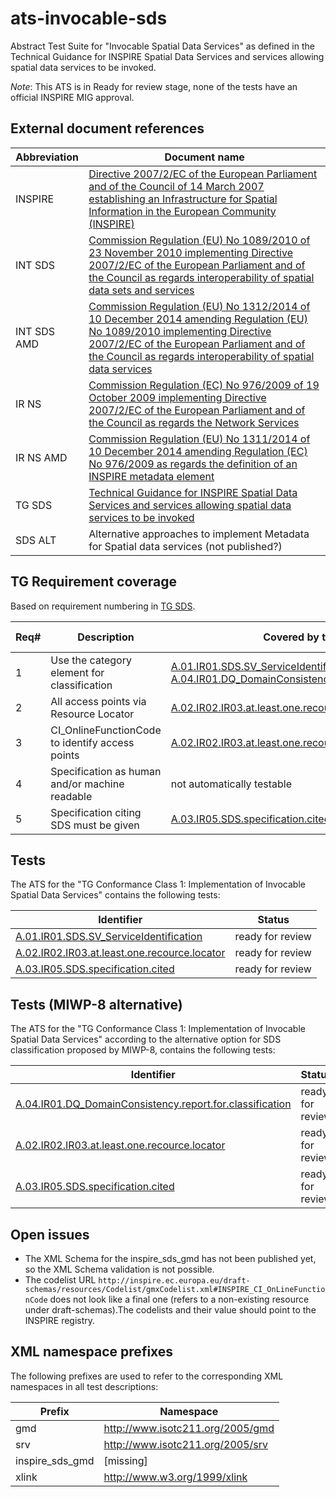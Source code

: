 ats-invocable-sds
===========================

Abstract Test Suite for "Invocable Spatial Data Services"
as defined in the Technical Guidance for INSPIRE Spatial Data Services and services allowing spatial data services to be invoked.

*Note*: This ATS is in Ready for review stage, none of the tests have an official INSPIRE MIG approval.

## External document references

| Abbreviation | Document name                       |
| ------------ | ----------------------------------- |
| INSPIRE <a name="ref_INSPIRE"></a> | [Directive 2007/2/EC of the European Parliament and of the Council of 14 March 2007 establishing an Infrastructure for Spatial Information in the European Community (INSPIRE)](http://eur-lex.europa.eu/legal-content/EN/TXT/PDF/?uri=CELEX:32007L0002&from=EN)
| INT SDS <a name="ref_INT_SDS"></a> | [Commission Regulation (EU) No 1089/2010 of 23 November 2010 implementing Directive 2007/2/EC of the European Parliament and of the Council as regards interoperability of spatial data sets and services](http://eur-lex.europa.eu/legal-content/EN/TXT/PDF/?uri=OJ:L:2010:323:FULL&from=EN)
| INT SDS AMD <a name="ref_INT_SDS_AMD"></a> | [Commission Regulation (EU) No 1312/2014 of 10 December 2014 amending Regulation (EU) No 1089/2010 implementing Directive 2007/2/EC of the European Parliament and of the Council as regards interoperability of spatial data services](http://eur-lex.europa.eu/legal-content/EN/TXT/PDF/?uri=CELEX:32014R1312&from=EN)
| IR NS <a name="ref_IR_NS"></a>   | [Commission Regulation (EC) No 976/2009 of 19 October 2009 implementing Directive 2007/2/EC of the European Parliament and of the Council as regards the Network Services](http://eur-lex.europa.eu/legal-content/EN/TXT/PDF/?uri=CELEX:32009R0976&from=EN)
| IR NS AMD <a name="ref_IR_NS_AMD"></a> | [Commission Regulation (EU) No 1311/2014 of 10 December 2014 amending Regulation (EC) No 976/2009 as regards the definition of an INSPIRE metadata element](http://eur-lex.europa.eu/legal-content/EN/TXT/PDF/?uri=CELEX:32014R1311&from=EN)
| TG SDS <a name="ref_TG_SDS"></a> | [Technical Guidance for INSPIRE Spatial Data Services and services allowing spatial data services to be invoked](http://inspire.jrc.ec.europa.eu/documents/Spatial_Data_Services/TG_for_INSPIRE_SDS_3_1.pdf)
| SDS ALT <a name="ref_SDS_alt"></a> | Alternative approaches to implement Metadata for Spatial data services (not published?)

## TG Requirement coverage

Based on requirement numbering in [TG SDS](#ref_TG_SDS).

| Req#   | Description                          | Covered by test(s)                 | IR reference(s)                  |
| ------ | ------------------------------------ | ---------------------------------- | -------------------------------- |
| 1      | Use the category element for classification | [A.01.IR01.SDS.SV_ServiceIdentification](A.01.IR01.SDS.SV_ServiceIdentification.md) OR [A.04.IR01.DQ_DomainConsistency.report.for.classification](A.04.IR01.DQ_DomainConsistency.report.for.classification.md)| |
| 2      | All access points via Resource Locator | [A.02.IR02.IR03.at.least.one.recource.locator](A.02.IR02.at.least.one.recource.locator.md) | |
| 3      | CI_OnlineFunctionCode to identify access points | [A.02.IR02.IR03.at.least.one.recource.locator](A.02.IR02.at.least.one.recource.locator.md)| |
| 4      | Specification as human and/or machine readable | not automatically testable | |
| 5      | Specification citing SDS must be given | [A.03.IR05.SDS.specification.cited](A.03.IR05.SDS.specification.cited.md) | |


## Tests

The ATS for the "TG Conformance Class 1: Implementation of Invocable Spatial Data Services" contains the following tests:

| Identifier                                                        | Status   |
| ----------------------------------------------------------------- | -------- |
| [A.01.IR01.SDS.SV_ServiceIdentification](A.01.IR01.SDS.SV_ServiceIdentification.md) | ready for review |
| [A.02.IR02.IR03.at.least.one.recource.locator](A.02.IR02.at.least.one.recource.locator.md) | ready for review |
| [A.03.IR05.SDS.specification.cited](A.03.IR05.SDS.specification.cited.md) | ready for review |

## Tests (MIWP-8 alternative)

The ATS for the "TG Conformance Class 1: Implementation of Invocable Spatial Data Services" according to the
alternative option for SDS classification proposed by MIWP-8, contains the following tests:

| Identifier                                                        | Status   |
| ----------------------------------------------------------------- | -------- |
| [A.04.IR01.DQ_DomainConsistency.report.for.classification](A.04.IR01.DQ_DomainConsistency.report.for.classification.md) | ready for review |
| [A.02.IR02.IR03.at.least.one.recource.locator](A.02.IR02.at.least.one.recource.locator.md) | ready for review |
| [A.03.IR05.SDS.specification.cited](A.03.IR05.SDS.specification.cited.md) | ready for review |

## Open issues

* The XML Schema for the inspire_sds_gmd has not been published yet, so the XML Schema validation is not possible.
* The codelist URL ```http://inspire.ec.europa.eu/draft-schemas/resources/Codelist/gmxCodelist.xml#INSPIRE_CI_OnLineFunctionCode``` does not look like a final one (refers to a non-existing resource under draft-schemas).The codelists and their value should point to the INSPIRE registry.

## XML namespace prefixes <a name="namespaces"></a>

The following prefixes are used to refer to the corresponding XML namespaces in all test descriptions:

Prefix         | Namespace
-------------- | -------------------------------------------------
gmd | http://www.isotc211.org/2005/gmd
srv | http://www.isotc211.org/2005/srv
inspire\_sds_gmd | [missing]
xlink          | http://www.w3.org/1999/xlink

